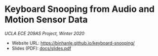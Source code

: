 # Keyboard Snooping from Audio and Motion Sensor Data
*UCLA ECE 209AS Project, Winter 2020*


- Website URL: https://binhanle.github.io/keyboard-snooping/
- Slides (PDF): [docs/slides.pdf](https://github.com/binhanle/keyboard-snooping/blob/master/docs/slides.pdf)
